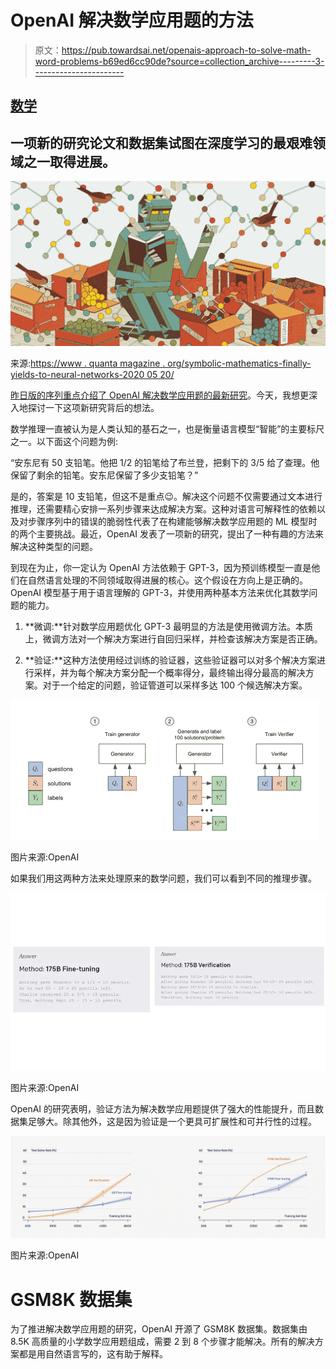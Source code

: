 # OpenAI 解决数学应用题的方法

> 原文：<https://pub.towardsai.net/openais-approach-to-solve-math-word-problems-b69ed6cc90de?source=collection_archive---------3----------------------->

## [数学](https://towardsai.net/p/category/mathematics)

## 一项新的研究论文和数据集试图在深度学习的最艰难领域之一取得进展。

![](img/b19460a6e2f02b575c477ad5a0ba1cf5.png)

来源:[https://www . quanta magazine . org/symbolic-mathematics-finally-yields-to-neural-networks-2020 05 20/](https://www.quantamagazine.org/symbolic-mathematics-finally-yields-to-neural-networks-20200520/)

[昨日版的序列重点介绍了 OpenAI 解决数学应用题的最新研究](https://thesequence.substack.com/p/-openai-new-nlp-challenge-mathematical)。今天，我想更深入地探讨一下这项新研究背后的想法。

数学推理一直被认为是人类认知的基石之一，也是衡量语言模型“智能”的主要标尺之一。以下面这个问题为例:

“安东尼有 50 支铅笔。他把 1/2 的铅笔给了布兰登，把剩下的 3/5 给了查理。他保留了剩余的铅笔。安东尼保留了多少支铅笔？”

是的，答案是 10 支铅笔，但这不是重点😉。解决这个问题不仅需要通过文本进行推理，还需要精心安排一系列步骤来达成解决方案。这种对语言可解释性的依赖以及对步骤序列中的错误的脆弱性代表了在构建能够解决数学应用题的 ML 模型时的两个主要挑战。最近，OpenAI 发表了一项新的研究，提出了一种有趣的方法来解决这种类型的问题。

到现在为止，你一定认为 OpenAI 方法依赖于 GPT-3，因为预训练模型一直是他们在自然语言处理的不同领域取得进展的核心。这个假设在方向上是正确的。OpenAI 模型基于用于语言理解的 GPT-3，并使用两种基本方法来优化其数学问题的能力。

1) **微调:**针对数学应用题优化 GPT-3 最明显的方法是使用微调方法。本质上，微调方法对一个解决方案进行自回归采样，并检查该解决方案是否正确。

2) **验证:**这种方法使用经过训练的验证器，这些验证器可以对多个解决方案进行采样，并为每个解决方案分配一个概率得分，最终输出得分最高的解决方案。对于一个给定的问题，验证管道可以采样多达 100 个候选解决方案。

![](img/961cd0e3f46507baef2e187aac26973b.png)

图片来源:OpenAI

如果我们用这两种方法来处理原来的数学问题，我们可以看到不同的推理步骤。

![](img/13e29bde74c960e4918ffda9412b6c33.png)

图片来源:OpenAI

OpenAI 的研究表明，验证方法为解决数学应用题提供了强大的性能提升，而且数据集足够大。除其他外，这是因为验证是一个更具可扩展性和可并行性的过程。

![](img/88f1a65acab3012460e057c6639a24f5.png)

图片来源:OpenAI

# GSM8K 数据集

为了推进解决数学应用题的研究，OpenAI 开源了 GSM8K 数据集。数据集由 8.5K 高质量的小学数学应用题组成，需要 2 到 8 个步骤才能解决。所有的解决方案都是用自然语言写的，这有助于解释。